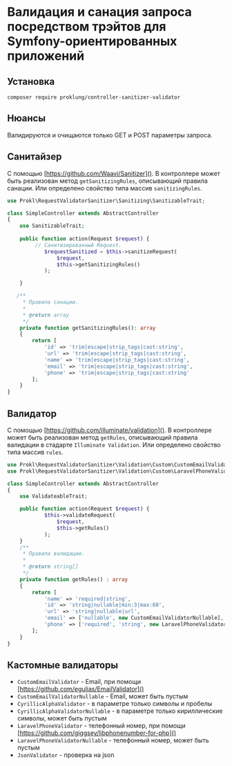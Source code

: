 # Валидация и санация запроса посредством трэйтов для Symfony-ориентированных приложений

## Установка

`composer require proklung/controller-sanitizer-validator`

## Нюансы

Валидируются и очищаются только GET и POST параметры запроса.

## Санитайзер

С помощью [https://github.com/Waavi/Sanitizer](). В контроллере может быть реализован метод `getSanitizingRules`,
описывающий правила санации. Или определено свойство типа массив `sanitizingRules`.

```php
use Prokl\RequestValidatorSanitizer\Sanitizing\SanitizableTrait;

class SimpleController extends AbstractController
{
    use SanitizableTrait;
    
    public function action(Request $request) {
         // Санитизированный Request.
            $requestSanitized = $this->sanitizeRequest(
                $request,
                $this->getSanitizingRules()
            );

    }

   /**
     * Правила санации.
     *
     * @return array
     */
    private function getSanitizingRules(): array
    {
        return [
            'id' => 'trim|escape|strip_tags|cast:string',
            'url' => 'trim|escape|strip_tags|cast:string',
            'name' => 'trim|escape|strip_tags|cast:string',
            'email' => 'trim|escape|strip_tags|cast:string',
            'phone' => 'trim|escape|strip_tags|cast:string'
        ];
    }
}
```

## Валидатор

С помощью [https://github.com/illuminate/validation](). В контроллере может быть реализован метод `getRules`,
описывающий правила валидации в стадарте `Illuminate Validation`. Или определено свойство типа массив `rules`.

```php
use Prokl\RequestValidatorSanitizer\Validation\Custom\CustomEmailValidatorNullable;
use Prokl\RequestValidatorSanitizer\Validation\Custom\LaravelPhoneValidator;

class SimpleController extends AbstractController
{
    use ValidateableTrait;

    public function action(Request $request) {
            $this->validateRequest(
                $request,
                $this->getRules()
            );
    }
    /**
     * Правила валидации.
     *
     * @return string[]
     */
    private function getRules() : array
    {
        return [
            'name' => 'required|string',
            'id' => 'string|nullable|min:3|max:60',
            'url' => 'string|nullable|url',
            'email' => ['nullable', new CustomEmailValidatorNullable],
            'phone' => ['required', 'string', new LaravelPhoneValidator]
        ];
    }
}
```

## Кастомные валидаторы

- `CustomEmailValidator` - Email, при помощи [https://github.com/egulias/EmailValidator]()
- `CustomEmailValidatorNullable` - Email, может быть пустым
- `CyrillicAlphaValidator` - в параметре только символы и пробелы
- `CyrillicAlphaValidatorNullable` - в параметре только кириллические символы, может быть пустым
- `LaravelPhoneValidator` - телефонный номер, при помощи [https://github.com/giggsey/libphonenumber-for-php]() 
- `LaravelPhoneValidatorNullable` - телефонный номер, может быть пустым
- `JsonValidator` - проверка на json
